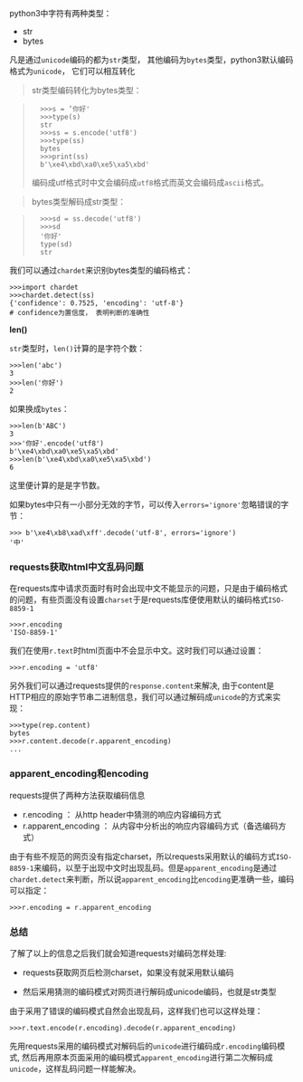 python3中字符有两种类型：

- str
- bytes

凡是通过`unicode`编码的都为`str`类型， 其他编码为`bytes`类型，python3默认编码格式为`unicode`， 它们可以相互转化
> str类型编码转化为bytes类型：

>		>>>s = ’你好'
>		>>>type(s)
>		str
>		>>>ss = s.encode('utf8')
>		>>>type(ss)
>		bytes
>		>>>print(ss)
>		b'\xe4\xbd\xa0\xe5\xa5\xbd'
> 编码成utf格式时中文会编码成`utf8`格式而英文会编码成`ascii`格式。

> bytes类型解码成str类型：

>		>>>sd = ss.decode('utf8')
>		>>>sd
>		'你好'
>		type(sd)
>		str

我们可以通过`chardet`来识别bytes类型的编码格式：

	>>>import chardet
	>>>chardet.detect(ss)
	{'confidence': 0.7525, 'encoding': 'utf-8'}
	# confidence为置信度， 表明判断的准确性
	
**len()**

`str`类型时，`len()`计算的是字符个数：

	>>>len('abc')
	3
	>>>len('你好')
	2

如果换成`bytes`：

	>>>len(b'ABC')
	3
	>>>'你好'.encode('utf8')
	b'\xe4\xbd\xa0\xe5\xa5\xbd'
	>>>len(b'\xe4\xbd\xa0\xe5\xa5\xbd')
	6

这里便计算的是是字节数。

	
如果bytes中只有一小部分无效的字节，可以传入`errors='ignore'`忽略错误的字节：

	>>> b'\xe4\xb8\xad\xff'.decode('utf-8', errors='ignore')
	'中'
### requests获取html中文乱码问题

在requests库中请求页面时有时会出现中文不能显示的问题，只是由于编码格式的问题，有些页面没有设置`charset`于是requests库便使用默认的编码格式`ISO-8859-1`

	>>>r.encoding
	'ISO-8859-1'
	
我们在使用`r.text`时html页面中不会显示中文。这时我们可以通过设置：

	>>>r.encoding = 'utf8'
	
另外我们可以通过requests提供的`response.content`来解决, 由于content是HTTP相应的原始字节串二进制信息，我们可以通过解码成`unicode`的方式来实现：
	
	>>>type(rep.content)
	bytes
	>>>r.content.decode(r.apparent_encoding)
	...

### apparent_encoding和encoding

requests提供了两种方法获取编码信息

- r.encoding ： 从http header中猜测的响应内容编码方式
- r.apparent_encoding ： 从内容中分析出的响应内容编码方式（备选编码方式）

由于有些不规范的网页没有指定charset，所以requests采用默认的编码方式`ISO-8859-1`来编码，以至于出现中文时出现乱码。但是`apparent_encoding`是通过`chardet.detect`来判断，所以说`apparent_encoding`比`encoding`更准确一些，编码可以指定：

	>>>r.encoding = r.apparent_encoding
	
### 总结

了解了以上的信息之后我们就会知道requests对编码怎样处理:

- requests获取网页后检测charset，如果没有就采用默认编码

- 然后采用猜测的编码模式对网页进行解码成unicode编码，也就是str类型

由于采用了错误的编码模式自然会出现乱码，这样我们也可以这样处理：

	>>>r.text.encode(r.encoding).decode(r.apparent_encoding)
	
先用requests采用的编码模式对解码后的`unicode`进行编码成`r.encoding`编码模式, 然后再用原本页面采用的编码模式`apparent_encoding`进行第二次解码成`unicode`，这样乱码问题一样能解决。


	

	
